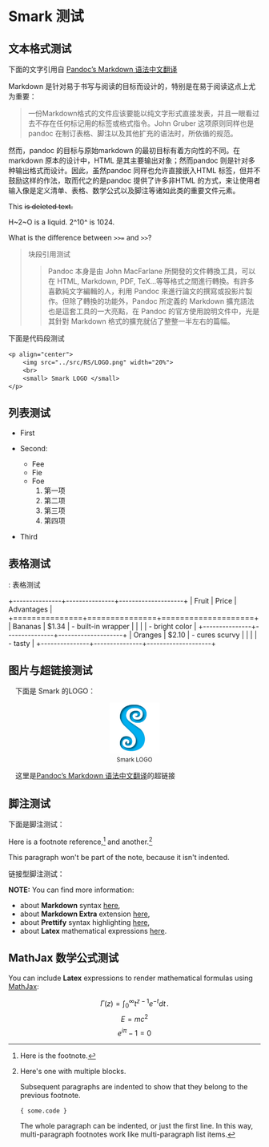 # Smark 测试

## 文本格式测试

下面的文字引用自 [Pandoc’s Markdown 语法中文翻译](http://pages.tzengyuxio.me/pandoc/)

 Markdown 是针对易于书写与阅读的目标而设计的，特别是在易于阅读这点上尤为重要：

 > 一份Markdown格式的文件应该要能以纯文字形式直接发表，并且一眼看过去不存在任何标记用的标签或格式指令。John Gruber 这项原则同样也是 pandoc 在制订表格、脚注以及其他扩充的语法时，所依循的规范。

 然而，pandoc 的目标与原始markdown 的最初目标有着方向性的不同。在markdown 原本的设计中，HTML 是其主要输出对象；然而pandoc 则是针对多种输出格式而设计。因此，虽然pandoc 同样也允许直接嵌入HTML 标签，但并不鼓励这样的作法，取而代之的是pandoc 提供了许多非HTML 的方式，来让使用者输入像是定义清单、表格、数学公式以及脚注等诸如此类的重要文件元素。

This ~~is deleted text.~~

H~2~O is a liquid.  2^10^ is 1024.

What is the difference between `>>=` and `>>`?

> 块段引用测试
>
>> Pandoc 本身是由 John MacFarlane 所開發的文件轉換工具，可以在 HTML, Markdown, PDF, TeX…等等格式之間進行轉換。有許多喜歡純文字編輯的人，利用 Pandoc 來進行論文的撰寫或投影片製作。但除了轉換的功能外，Pandoc 所定義的 Markdown 擴充語法也是這套工具的一大亮點，在 Pandoc 的官方使用說明文件中，光是其針對 Markdown 格式的擴充就佔了整整一半左右的篇幅。

下面是代码段测试

    <p align="center">
        <img src="../src/RS/LOGO.png" width="20%">
        <br>
        <small> Smark LOGO </small>
    </p>

## 列表测试

+ First
+ Second:
    - Fee
    - Fie
    - Foe
         1. 第一项
         2. 第二项
         3. 第三项
         4. 第四项

+ Third

## 表格测试

: 表格测试

+---------------+---------------+--------------------+
| Fruit         | Price         | Advantages         |
+===============+===============+====================+
| Bananas       | $1.34         | - built-in wrapper |
|               |               | - bright color     |
+---------------+---------------+--------------------+
| Oranges       | $2.10         | - cures scurvy     |
|               |               | - tasty            |
+---------------+---------------+--------------------+

## 图片与超链接测试

　下面是 Smark 的LOGO：

<p align="center">
    <img src="../src/RS/LOGO.png" width="20%">
    <br>
    <small> Smark LOGO </small>
</p>

　这里是[Pandoc’s Markdown 语法中文翻译](http://pages.tzengyuxio.me/pandoc/)的超链接

## 脚注测试

  下面是脚注测试：

Here is a footnote reference,[^1] and another.[^longnote]

[^1]: Here is the footnote.

[^longnote]: Here's one with multiple blocks.

    Subsequent paragraphs are indented to show that they
belong to the previous footnote.

        { some.code }

    The whole paragraph can be indented, or just the first
    line.  In this way, multi-paragraph footnotes work like
    multi-paragraph list items.

This paragraph won't be part of the note, because it
isn't indented.

 链接型脚注测试：

**NOTE:** You can find more information:

 - about **Markdown** syntax [here][2],
 - about **Markdown Extra** extension [here][3],
 - about **Prettify** syntax highlighting [here][4],
 - about **Latex** mathematical expressions [here][5].

  [1]: http://math.stackexchange.com/
  [2]: http://daringfireball.net/projects/markdown/syntax "Markdown"
  [3]: http://michelf.ca/projects/php-markdown/extra/ "Markdown Extra"
  [4]: https://code.google.com/p/google-code-prettify/
  [5]: http://en.wikibooks.org/wiki/LaTeX/Mathematics

## MathJax 数学公式测试

You can include **Latex** expressions to render mathematical formulas using [MathJax](math.stackexchange.com):

$$ \Gamma(z) = \int_0^\infty t^{z-1}e^{-t}dt\,. $$
$$ E = mc^2 $$
$$ e^{i\pi} - 1 = 0 $$

